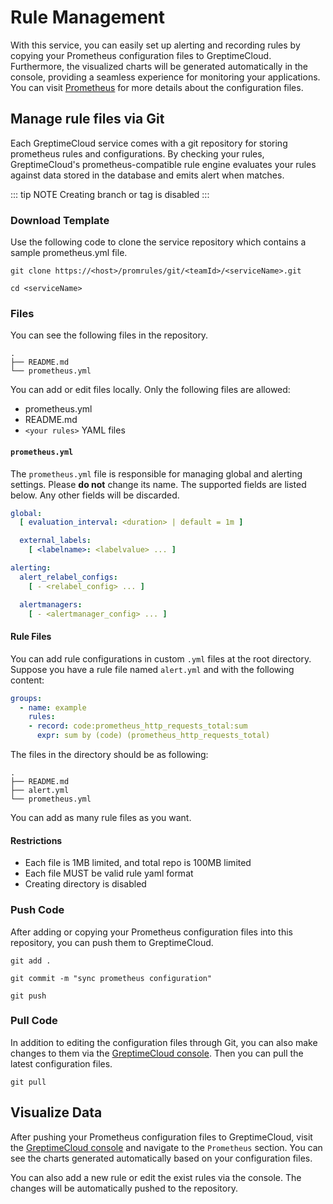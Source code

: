 
# Rule Management

With this service, you can easily set up alerting and recording rules by copying your Prometheus configuration files to GreptimeCloud. Furthermore, the visualized charts will be generated automatically in the console, providing a seamless experience for monitoring your applications. You can visit [Prometheus](https://prometheus.io/docs/prometheus/latest/configuration/configuration) for more details about the configuration files.

## Manage rule files via Git

Each GreptimeCloud service comes with a git repository for storing prometheus rules and configurations. By checking your rules, GreptimeCloud's prometheus-compatible rule engine evaluates your rules against data stored in the database and emits alert when matches.

::: tip NOTE
Creating branch or tag is disabled
:::

### Download Template

Use the following code to clone the service repository which contains a sample prometheus.yml file. 

```shell
git clone https://<host>/promrules/git/<teamId>/<serviceName>.git
```

```shell
cd <serviceName>
```

### Files

You can see the following files in the repository.

```shell
.
├── README.md
└── prometheus.yml
```

You can add or edit files locally. Only the following files are allowed:

- prometheus.yml
- README.md
- `<your rules>` YAML files

#### `prometheus.yml`

The `prometheus.yml` file is responsible for managing global and alerting settings. Please **do not** change its name. The supported fields are listed below. Any other fields will be discarded.

```yaml
global:
  [ evaluation_interval: <duration> | default = 1m ]

  external_labels:
    [ <labelname>: <labelvalue> ... ]

alerting:
  alert_relabel_configs:
    [ - <relabel_config> ... ]

  alertmanagers:
    [ - <alertmanager_config> ... ]
```

#### Rule Files

You can add rule configurations in custom `.yml` files at the root directory. Suppose you have a rule file named `alert.yml` and with the following content:

```yaml
groups:
  - name: example
    rules:
    - record: code:prometheus_http_requests_total:sum
      expr: sum by (code) (prometheus_http_requests_total)
```

The files in the directory should be as following:

```shell
.
├── README.md
├── alert.yml
└── prometheus.yml
```

You can add as many rule files as you want.

#### Restrictions

- Each file is 1MB limited, and total repo is 100MB limited
- Each file MUST be valid rule yaml format
- Creating directory is disabled

### Push Code

After adding or copying your Prometheus configuration files into this repository, you can push them to GreptimeCloud.

```shell
git add .
```

```shell
git commit -m "sync prometheus configuration"
```

```shell
git push
```

### Pull Code

In addition to editing the configuration files through Git, you can also make changes to them via the [GreptimeCloud console](#visualize-charts). Then you can pull the latest configuration files.

```shell
git pull
```

## Visualize Data

After pushing your Prometheus configuration files to GreptimeCloud, visit the [GreptimeCloud console](https://console.greptime.cloud/service/list) and navigate to the `Prometheus` section. You can see the charts generated automatically based on your configuration files.

<!-- TODO: Image waiting for dashboard production version -->

You can also add a new rule or edit the exist rules via the console. The changes will be automatically pushed to the repository. 
